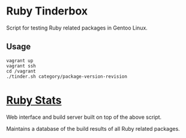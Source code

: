 # Ruby Tinderbox

Script for testing Ruby related packages in Gentoo Linux.

## Usage

    vagrant up
    vagrant ssh
    cd /vagrant
    ./tinder.sh category/package-version-revision
    
# [Ruby Stats](http://ruby-stats.p8952.info/)

Web interface and build server built on top of the above script.

Maintains a database of the build results of all Ruby related packages.
